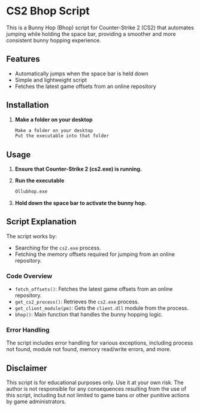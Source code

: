 # CS2 Bhop Script

This is a Bunny Hop (Bhop) script for Counter-Strike 2 (CS2) that automates jumping while holding the space bar, providing a smoother and more consistent bunny hopping experience.

## Features

- Automatically jumps when the space bar is held down
- Simple and lightweight script
- Fetches the latest game offsets from an online repository

## Installation

1. **Make a folder on  your desktop**

    ```bash
    Make a folder on your desktop
    Put the executable into that folder
    ```

## Usage

1. **Ensure that Counter-Strike 2 (cs2.exe) is running.**

2. **Run the executable**

    ```bash
    Ollubhop.exe
    ```

3. **Hold down the space bar to activate the bunny hop.**

## Script Explanation

The script works by:
- Searching for the `cs2.exe` process.
- Fetching the memory offsets required for jumping from an online repository.

### Code Overview

- `fetch_offsets()`: Fetches the latest game offsets from an online repository.
- `get_cs2_process()`: Retrieves the `cs2.exe` process.
- `get_client_module(pm)`: Gets the `client.dll` module from the process.
- `bhop()`: Main function that handles the bunny hopping logic.

### Error Handling

The script includes error handling for various exceptions, including process not found, module not found, memory read/write errors, and more.


## Disclaimer

This script is for educational purposes only. Use it at your own risk. The author is not responsible for any consequences resulting from the use of this script, including but not limited to game bans or other punitive actions by game administrators.
